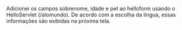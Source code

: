 Adicionei os campos sobrenome, idade e pet ao helloform usando o HelloServlet (/alomundo).
De acordo com a escolha da língua, essas informações são exibidas na próxima tela.

